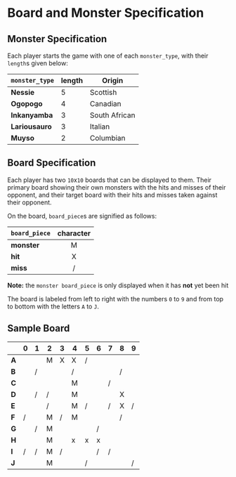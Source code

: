 # Board and Monster Specification

## Monster Specification
 Each player starts the game with one of each `monster_type`, with their `length`s given below:

| `monster_type` | length | Origin |
|----------------|--------|--------|
| **Nessie** | 5 | Scottish |
| **Ogopogo** | 4 | Canadian |
| **Inkanyamba** | 3 | South African |
| **Lariousauro** | 3 | Italian |
| **Muyso** | 2 | Columbian |

## Board Specification
 Each player has two `10`x`10` boards that can be displayed to them. Their primary board showing their own monsters with the hits and misses of their opponent, and their target board with their hits and misses taken against their opponent.

 On the board, `board_piece`s are signified as follows:

| `board_piece` | character |
|---------------|:---------:|
| **monster** | M |
| **hit** | X |
| **miss** | / |
 **Note:** the `monster board_piece` is only displayed when it has **not** yet been hit

 The board is labeled from left to right with the numbers `0` to `9` and from top to bottom with the letters `A` to `J`.

## Sample Board

|   | 0 | 1 | 2 | 3 | 4 | 5 | 6 | 7 | 8 | 9 |
|---|---|---|---|---|---|---|---|---|---|---|
| **A** |||M|X|X|/|||||
| **B** ||/|||/||||/||
| **C** |||||M|||/|||
| **D** ||/|/||M||||X||
| **E** |||/||M|/||/|X|/|
| **F** |/||M|/|M||||/||
| **G** ||/|M||||/||||
| **H** |||M||x|x|x||||
| **I** |/|/|M|/|||/|/|||
| **J** |||M|||/||||/|
